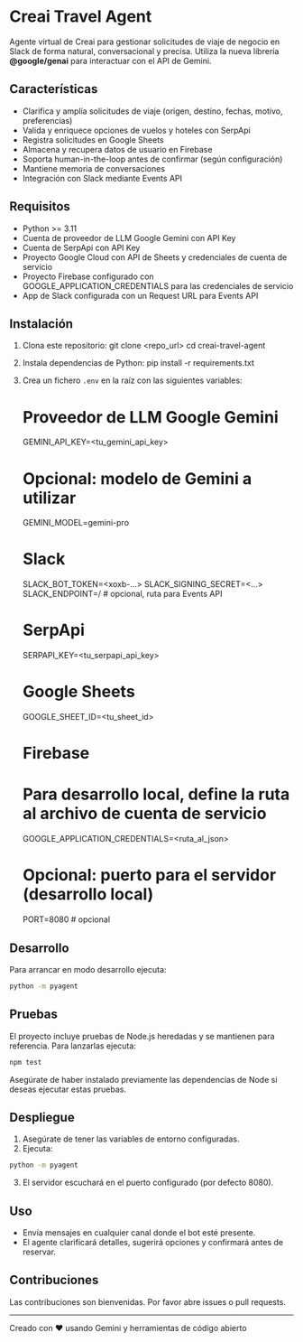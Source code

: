 # Creai Travel Agent

Agente virtual de Creai para gestionar solicitudes de viaje de negocio en Slack de forma natural, conversacional y precisa. Utiliza la nueva librería **@google/genai** para interactuar con el API de Gemini.

## Características

- Clarifica y amplía solicitudes de viaje (origen, destino, fechas, motivo, preferencias)
- Valida y enriquece opciones de vuelos y hoteles con SerpApi
- Registra solicitudes en Google Sheets
- Almacena y recupera datos de usuario en Firebase
- Soporta human-in-the-loop antes de confirmar (según configuración)
- Mantiene memoria de conversaciones
- Integración con Slack mediante Events API

## Requisitos

- Python >= 3.11
- Cuenta de proveedor de LLM Google Gemini con API Key
- Cuenta de SerpApi con API Key
- Proyecto Google Cloud con API de Sheets y credenciales de cuenta de servicio
- Proyecto Firebase configurado con GOOGLE_APPLICATION_CREDENTIALS para las credenciales de servicio
- App de Slack configurada con un Request URL para Events API

## Instalación

1. Clona este repositorio:
      git clone <repo_url>
      cd creai-travel-agent
2. Instala dependencias de Python:
      pip install -r requirements.txt
3. Crea un fichero `.env` en la raíz con las siguientes variables:
   # Proveedor de LLM Google Gemini
   GEMINI_API_KEY=<tu_gemini_api_key>
   # Opcional: modelo de Gemini a utilizar
   GEMINI_MODEL=gemini-pro

   # Slack
   SLACK_BOT_TOKEN=<xoxb-...>
   SLACK_SIGNING_SECRET=<...>
   SLACK_ENDPOINT=/  # opcional, ruta para Events API

   # SerpApi
   SERPAPI_KEY=<tu_serpapi_api_key>

   # Google Sheets
   GOOGLE_SHEET_ID=<tu_sheet_id>

   # Firebase
   # Para desarrollo local, define la ruta al archivo de cuenta de servicio
   GOOGLE_APPLICATION_CREDENTIALS=<ruta_al_json>

   # Opcional: puerto para el servidor (desarrollo local)
   PORT=8080  # opcional
   
## Desarrollo

Para arrancar en modo desarrollo ejecuta:
```bash
python -m pyagent
```

## Pruebas

El proyecto incluye pruebas de Node.js heredadas y se mantienen para referencia.
Para lanzarlas ejecuta:

```bash
npm test
```

Asegúrate de haber instalado previamente las dependencias de Node si deseas ejecutar estas pruebas.

## Despliegue

1. Asegúrate de tener las variables de entorno configuradas.
2. Ejecuta:
```bash
python -m pyagent
```
3. El servidor escuchará en el puerto configurado (por defecto 8080).

## Uso

- Envía mensajes en cualquier canal donde el bot esté presente.
- El agente clarificará detalles, sugerirá opciones y confirmará antes de reservar.

## Contribuciones

Las contribuciones son bienvenidas. Por favor abre issues o pull requests.

---

Creado con ❤️ usando Gemini y herramientas de código abierto
